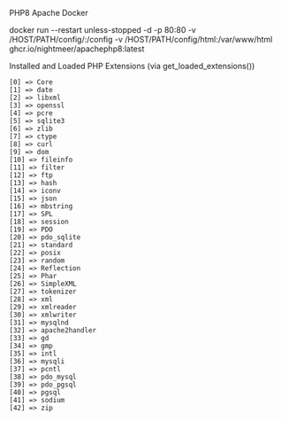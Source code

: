 PHP8 Apache Docker

docker run --restart unless-stopped -d -p 80:80 -v /HOST/PATH/config/:/config -v /HOST/PATH/config/html:/var/www/html ghcr.io/nightmeer/apachephp8:latest

Installed and Loaded PHP Extensions (via get_loaded_extensions())

    [0] => Core
    [1] => date
    [2] => libxml
    [3] => openssl
    [4] => pcre
    [5] => sqlite3
    [6] => zlib
    [7] => ctype
    [8] => curl
    [9] => dom
    [10] => fileinfo
    [11] => filter
    [12] => ftp
    [13] => hash
    [14] => iconv
    [15] => json
    [16] => mbstring
    [17] => SPL
    [18] => session
    [19] => PDO
    [20] => pdo_sqlite
    [21] => standard
    [22] => posix
    [23] => random
    [24] => Reflection
    [25] => Phar
    [26] => SimpleXML
    [27] => tokenizer
    [28] => xml
    [29] => xmlreader
    [30] => xmlwriter
    [31] => mysqlnd
    [32] => apache2handler
    [33] => gd
    [34] => gmp
    [35] => intl
    [36] => mysqli
    [37] => pcntl
    [38] => pdo_mysql
    [39] => pdo_pgsql
    [40] => pgsql
    [41] => sodium
    [42] => zip